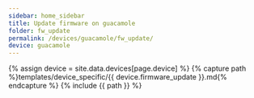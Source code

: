 ```yaml
---
sidebar: home_sidebar
title: Update firmware on guacamole
folder: fw_update
permalink: /devices/guacamole/fw_update/
device: guacamole
---
```

{% assign device = site.data.devices[page.device] %}
{% capture path %}templates/device_specific/{{ device.firmware_update }}.md{% endcapture %}
{% include {{ path }} %}
